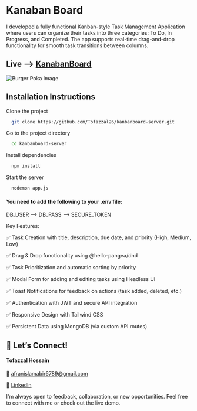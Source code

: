 # Kanaban Board


I developed a fully functional Kanban-style Task Management Application where users can organize their tasks into three categories: To Do, In Progress, and Completed. The app supports real-time drag-and-drop functionality for smooth task transitions between columns.

## Live --> [KanabanBoard](https://kanbanboard-client.vercel.app)

![Burger Poka Image](https://i.ibb.co/ZzPns1Kt/kanbanboard.png)

## Installation Instructions


Clone the project

```bash
  git clone https://github.com/Tofazzal26/kanbanboard-server.git
```

Go to the project directory

```bash
  cd kanbanboard-server
```

Install dependencies

```bash
  npm install
```

Start the server

```bash
  nodemon app.js 
```
#### You need to add the following to your .env file: 
DB_USER --> DB_PASS --> SECURE_TOKEN


Key Features:

✅ Task Creation with title, description, due date, and priority (High, Medium, Low)

✅ Drag & Drop functionality using @hello-pangea/dnd

✅ Task Prioritization and automatic sorting by priority

✅ Modal Form for adding and editing tasks using Headless UI

✅ Toast Notifications for feedback on actions (task added, deleted, etc.)

✅ Authentication with JWT and secure API integration

✅ Responsive Design with Tailwind CSS

✅ Persistent Data using MongoDB (via custom API routes)



## 📣 Let’s Connect!

#### Tofazzal Hossain

📧 afranislamabir6789@gmail.com

🔗 [LinkedIn](https://www.linkedin.com/in/tofazzalhossain-dev)  

I'm always open to feedback, collaboration, or new opportunities. Feel free to connect with me or check out the live demo.
